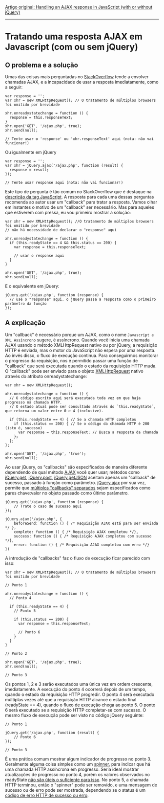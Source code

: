 [Artigo original: Handling an AJAX response in JavaScript (with or without jQuery)](https://www.mattlunn.me.uk/blog/2011/11/handling-an-ajax-response-in-javascript-with-or-without-jquery/)

---

# Tratando uma resposta AJAX em Javascript (com ou sem jQuery)

## O problema e a solução

Umas das coisas mais perguntadas no [StackOverflow](http://www.stackoverflow.com/) tende a envolver chamadas AJAX, e a incapacidade de usar a resposta imediatamente, como a seguir:

```
var response = '';
var xhr = new XMLHttpRequest(); // O tratamento de múltiplos browsers foi omitido por brevidade

xhr.onreadystatechange = function () {
  response = this.responseText;
}
xhr.open('GET', '/ajax.php', true);
xhr.send(null);

// Tente usar o 'response' ou 'xhr.responseText' aqui (nota: não vai funcionar!)
```

Ou igualmente em jQuery

```
var response = '';
var xhr = jQuery.ajax('/ajax.php', function (result) {
  response = result;
});

// Tente usar response aqui (nota: não vai funcionar!)
```

Este tipo de pergunta é tão comum no StackOverflow que é destaque na [descrição da tag JavaScript](http://stackoverflow.com/tags/javascript/info). A resposta para cada uma dessas perguntas recomenda ao autor usar um "callback" para tratar a resposta. Vamos olhar em instantes o motivo de um "callback" ser necessário. Mas para aqueles que estiverem com pressa, eu vou primeiro mostrar a solução:

```
var xhr = new XMLHttpRequest(); //O tratamento de múltiplos browsers foi omitido por brevidade
// não há necessidade de declarar o "response" aqui

xhr.onreadystatechange = function () {
  if (this.readyState == 4 && this.status == 200) {
    var response = this.responseText;

    // usar o response aqui
  }
}

xhr.open('GET', '/ajax.php', true);
xhr.send(null);
```

E o equivalente em jQuery:

```
jQuery.get('/ajax.php', function (response) {
  // use o "response" aqui. o jQuery passa a resposta como o primeiro parâmetro da função
});
```

## A explicação

Um "callback" é necessário porque um AJAX, como o nome `Javascript e XML Assíncrono` sugere, é assíncrono. Quando você inicia uma chamada AJAX usando o método XMLHttpRequest nativo ou por jQuery, a requisição HTTP é enviada, mas o motor do JavaScript não espera por uma resposta. Ao invés disso, o fluxo de execução continua. Para conseguirmos monitorar o progresso da requisição, nos é permitido passar uma função de "callback" que será executada quando o estado da requisição HTTP muda. O "callback" pode ser enviado para o objeto [XMLHttpRequest](http://www.w3.org/TR/XMLHttpRequest/#toc) nativo através do atributo onreadystatechange:

```
var xhr = new XMLHttpRequest();

xhr.onreadystatechange = function () {
  // O código escrito aqui será executada toda vez em que haja progresso na chamada HTTP.
  // O estado atual pode ser consultado através do `this.readyState`, que retorna um valor entre 0 e 4 (inclusive).

  if (this.readyState == 4) { // Se a chamada HTTP completou
    if (this.status == 200) { // Se o código da chamada HTTP é 200 (isto é, sucesso)
      var response = this.responseText; // Busca a resposta da chamada
    };
  };
};

xhr.open('GET', '/ajax.php', 'true');
xhr.send(null);
```

Ao usar jQuery, os "callbacks" são especificados de maneira diferente dependendo de qual método [AJAX](http://api.jquery.com/category/ajax) você quer usar; métodos como [jQuery.get](http://api.jquery.com/jQuery.get), [jQuery.post](http://api.jquery.com/jQuery.post), [jQuery.getJSON](http://api.jquery.com/jQuery.getJSON) aceitam apenas um "callback" de sucesso, passado à função como parâmetro. [jQuery.ajax](http://api.jquery.com/jQuery.ajax) por sua vez, permite que [múltiplos "callbacks" separados](http://api.jquery.com/jQuery.ajax/#jQuery-ajax-settings) sejam especificados como pares chave:valor no objeto passado como último parâmetro.

```
jQuery.get('/ajax.php', function (response) {
    // Trate o caso de sucesso aqui
});

jQuery.ajax('/ajax.php', {
    beforeSend: function () { /* Requisição AJAX está para ser enviada */ },
    complete: function () { /* Requisição AJAX completou */},
    success: function () { /* Requisição AJAX completou com sucesso */},      
    error: function () { /* Requisição AJAX completou com erro */}
})
```

A introdução de "callbacks" faz o fluxo de execução ficar parecido com isso:

```
var xhr = new XMLHttpRequest(); // O tratamento de múltiplos browsers foi omitido por brevidade

// Ponto 1

xhr.onreadystatechange = function () {
  // Ponto 4

  if (this.readyState == 4) {
    // Ponto 5

    if (this.status == 200) {
      var response = this.responseText;

      // Ponto 6
    }
  }
}

// Ponto 2

xhr.open('GET', '/ajax.php', true);
xhr.send(null);

// Ponto 3
```

Os pontos 1, 2 e 3 serão executados uma única vez em ordem crescente, imediatamente. A execução do ponto 4 ocorrerá depois de um tempo, quando o estado da requisição HTTP progredir. O ponto 4 será executado múltiplas vezes até que a requisição HTTP alcance o estado final (readyState == 4), quando o fluxo de execução chega ao ponto 5. O ponto 6 será executado se a requisição HTTP completar-se com sucesso. O mesmo fluxo de execução pode ser visto no código jQuery seguinte:
```
// Ponto 1

jQuery.get('/ajax.php', function (result) {
    // Ponto 6
});

// Ponto 3
```

É uma prática comum mostrar algum indicador de progresso no ponto 3. Geralmente alguma coisa simples como um [spinner](http://ajaxload.info/), para indicar que há uma chamada HTTP assíncrona em progresso. Seria ideal mostrar atualizações de progresso no ponto 4, porém os valores observados no readyState [não são úteis o suficiente para isso](http://stackoverflow.com/questions/632774/what-do-the-different-readystates-in-xmlhttprequest-mean-and-how-can-i-use-them). No ponto 5, a chamada HTTP terminou, então o "spinner" pode ser removido, e uma mensagem de sucesso ou de erro pode ser mostrada, dependendo se o status é um [código de erro HTTP de sucesso ou erro](http://en.wikipedia.org/wiki/List_of_HTTP_status_codes).

